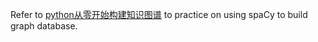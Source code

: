 Refer to [python从零开始构建知识图谱](https://zhuanlan.zhihu.com/p/243211697) to practice on using spaCy to build graph database.